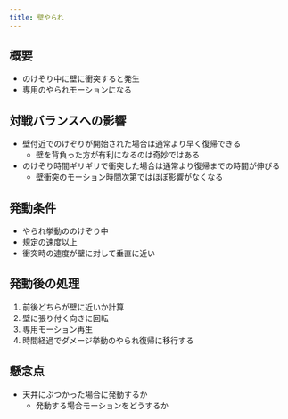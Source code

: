 ```yaml
---
title: 壁やられ
---
```


## 概要
* のけぞり中に壁に衝突すると発生
* 専用のやられモーションになる

## 対戦バランスへの影響
* 壁付近でのけぞりが開始された場合は通常より早く復帰できる
    * 壁を背負った方が有利になるのは奇妙ではある
* のけぞり時間ギリギリで衝突した場合は通常より復帰までの時間が伸びる
    * 壁衝突のモーション時間次第ではほぼ影響がなくなる

## 発動条件
* やられ挙動ののけぞり中
* 規定の速度以上
* 衝突時の速度が壁に対して垂直に近い

## 発動後の処理
1. 前後どちらが壁に近いか計算
1. 壁に張り付く向きに回転
1. 専用モーション再生
1. 時間経過でダメージ挙動のやられ復帰に移行する

## 懸念点
* 天井にぶつかった場合に発動するか
    * 発動する場合モーションをどうするか